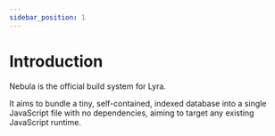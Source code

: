 ```yaml
---
sidebar_position: 1
---
```


# Introduction

Nebula is the official build system for Lyra.

It aims to bundle a tiny, self-contained, indexed database into a single
JavaScript file with no dependencies, aiming to target any existing JavaScript
runtime.
